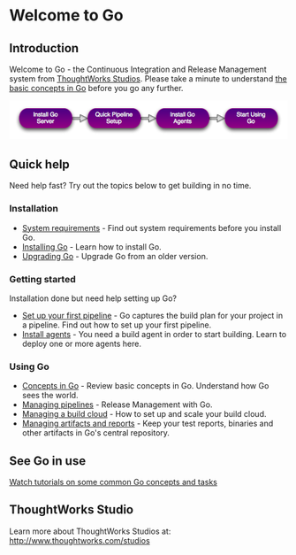 # Welcome to Go

## Introduction

Welcome to Go - the Continuous Integration and Release Management system from [ThoughtWorks Studios](http://www.thoughtworks.com/products). Please take a minute to understand [the basic concepts in Go](concepts_in_go.html) before you go any further.

![Start using Go](resources/images/welcome.png)

## Quick help

Need help fast? Try out the topics below to get building in no time.

### Installation

-   [System requirements](system_requirements.html) - Find out system requirements before you install Go.
-   [Installing Go](installing_go_server.html) - Learn how to install Go.
-   [Upgrading Go](upgrading_go.html) - Upgrade Go from an older version.

### Getting started

Installation done but need help setting up Go?

-   [Set up your first pipeline](quick_pipeline_setup.html) - Go captures the build plan for your project in a pipeline. Find out how to set up your first pipeline.
-   [Install agents](installing_go_agent.html) - You need a build agent in order to start building. Learn to deploy one or more agents here.

### Using Go

-   [Concepts in Go](concepts_in_go.html) - Review basic concepts in Go. Understand how Go sees the world.
-   [Managing pipelines](managing_pipelines.html) - Release Management with Go.
-   [Managing a build cloud](managing_a_build_cloud.html) - How to set up and scale your build cloud.
-   [Managing artifacts and reports](managing_artifacts_and_reports.html) - Keep your test reports, binaries and other artifacts in Go's central repository.

## See Go in use

[Watch tutorials on some common Go concepts and tasks](http://www.thoughtworks-studios.com/go-agile-release-management/videos)

## ThoughtWorks Studio

Learn more about ThoughtWorks Studios at: <http://www.thoughtworks.com/studios>
